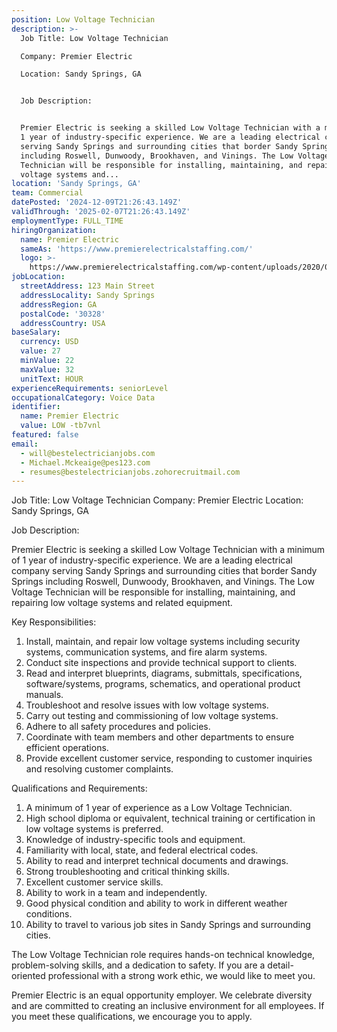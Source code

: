 ```yaml
---
position: Low Voltage Technician
description: >-
  Job Title: Low Voltage Technician

  Company: Premier Electric

  Location: Sandy Springs, GA


  Job Description:


  Premier Electric is seeking a skilled Low Voltage Technician with a minimum of
  1 year of industry-specific experience. We are a leading electrical company
  serving Sandy Springs and surrounding cities that border Sandy Springs
  including Roswell, Dunwoody, Brookhaven, and Vinings. The Low Voltage
  Technician will be responsible for installing, maintaining, and repairing low
  voltage systems and...
location: 'Sandy Springs, GA'
team: Commercial
datePosted: '2024-12-09T21:26:43.149Z'
validThrough: '2025-02-07T21:26:43.149Z'
employmentType: FULL_TIME
hiringOrganization:
  name: Premier Electric
  sameAs: 'https://www.premierelectricalstaffing.com/'
  logo: >-
    https://www.premierelectricalstaffing.com/wp-content/uploads/2020/05/Premier-Electrical-Staffing-logo.png
jobLocation:
  streetAddress: 123 Main Street
  addressLocality: Sandy Springs
  addressRegion: GA
  postalCode: '30328'
  addressCountry: USA
baseSalary:
  currency: USD
  value: 27
  minValue: 22
  maxValue: 32
  unitText: HOUR
experienceRequirements: seniorLevel
occupationalCategory: Voice Data
identifier:
  name: Premier Electric
  value: LOW -tb7vnl
featured: false
email:
  - will@bestelectricianjobs.com
  - Michael.Mckeaige@pes123.com
  - resumes@bestelectricianjobs.zohorecruitmail.com
---
```




Job Title: Low Voltage Technician
Company: Premier Electric
Location: Sandy Springs, GA

Job Description:

Premier Electric is seeking a skilled Low Voltage Technician with a minimum of 1 year of industry-specific experience. We are a leading electrical company serving Sandy Springs and surrounding cities that border Sandy Springs including Roswell, Dunwoody, Brookhaven, and Vinings. The Low Voltage Technician will be responsible for installing, maintaining, and repairing low voltage systems and related equipment.

Key Responsibilities:

1. Install, maintain, and repair low voltage systems including security systems, communication systems, and fire alarm systems.
2. Conduct site inspections and provide technical support to clients.
3. Read and interpret blueprints, diagrams, submittals, specifications, software/systems, programs, schematics, and operational product manuals.
4. Troubleshoot and resolve issues with low voltage systems.
5. Carry out testing and commissioning of low voltage systems.
6. Adhere to all safety procedures and policies.
7. Coordinate with team members and other departments to ensure efficient operations.
8. Provide excellent customer service, responding to customer inquiries and resolving customer complaints.

Qualifications and Requirements:

1. A minimum of 1 year of experience as a Low Voltage Technician.
2. High school diploma or equivalent, technical training or certification in low voltage systems is preferred.
3. Knowledge of industry-specific tools and equipment.
4. Familiarity with local, state, and federal electrical codes.
5. Ability to read and interpret technical documents and drawings.
6. Strong troubleshooting and critical thinking skills.
7. Excellent customer service skills.
8. Ability to work in a team and independently.
9. Good physical condition and ability to work in different weather conditions.
10. Ability to travel to various job sites in Sandy Springs and surrounding cities.

The Low Voltage Technician role requires hands-on technical knowledge, problem-solving skills, and a dedication to safety. If you are a detail-oriented professional with a strong work ethic, we would like to meet you.

Premier Electric is an equal opportunity employer. We celebrate diversity and are committed to creating an inclusive environment for all employees. If you meet these qualifications, we encourage you to apply.